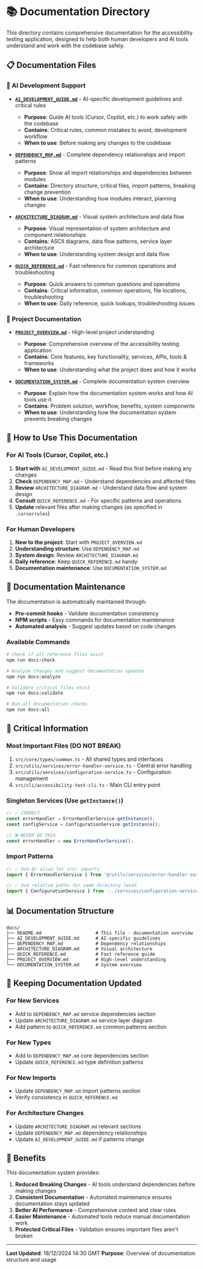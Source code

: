 # 📚 Documentation Directory

This directory contains comprehensive documentation for the accessibility testing application, designed to help both human developers and AI tools understand and work with the codebase safely.

## 📋 Documentation Files

### 🤖 AI Development Support

- **[`AI_DEVELOPMENT_GUIDE.md`](AI_DEVELOPMENT_GUIDE.md)** - AI-specific development guidelines and critical rules
  - **Purpose**: Guide AI tools (Cursor, Copilot, etc.) to work safely with the codebase
  - **Contains**: Critical rules, common mistakes to avoid, development workflow
  - **When to use**: Before making any changes to the codebase

- **[`DEPENDENCY_MAP.md`](DEPENDENCY_MAP.md)** - Complete dependency relationships and import patterns
  - **Purpose**: Show all import relationships and dependencies between modules
  - **Contains**: Directory structure, critical files, import patterns, breaking change prevention
  - **When to use**: Understanding how modules interact, planning changes

- **[`ARCHITECTURE_DIAGRAM.md`](ARCHITECTURE_DIAGRAM.md)** - Visual system architecture and data flow
  - **Purpose**: Visual representation of system architecture and component relationships
  - **Contains**: ASCII diagrams, data flow patterns, service layer architecture
  - **When to use**: Understanding system design and data flow

- **[`QUICK_REFERENCE.md`](QUICK_REFERENCE.md)** - Fast reference for common operations and troubleshooting
  - **Purpose**: Quick answers to common questions and operations
  - **Contains**: Critical information, common operations, file locations, troubleshooting
  - **When to use**: Daily reference, quick lookups, troubleshooting issues

### 📖 Project Documentation

- **[`PROJECT_OVERVIEW.md`](PROJECT_OVERVIEW.md)** - High-level project understanding
  - **Purpose**: Comprehensive overview of the accessibility testing application
  - **Contains**: Core features, key functionality, services, APIs, tools & frameworks
  - **When to use**: Understanding what the project does and how it works

- **[`DOCUMENTATION_SYSTEM.md`](DOCUMENTATION_SYSTEM.md)** - Complete documentation system overview
  - **Purpose**: Explain how the documentation system works and how AI tools use it
  - **Contains**: Problem solution, workflow, benefits, system components
  - **When to use**: Understanding how the documentation system prevents breaking changes

## 🎯 How to Use This Documentation

### For AI Tools (Cursor, Copilot, etc.)

1. **Start with** `AI_DEVELOPMENT_GUIDE.md` - Read this first before making any changes
2. **Check** `DEPENDENCY_MAP.md` - Understand dependencies and affected files
3. **Review** `ARCHITECTURE_DIAGRAM.md` - Understand data flow and system design
4. **Consult** `QUICK_REFERENCE.md` - For specific patterns and operations
5. **Update** relevant files after making changes (as specified in `.cursorrules`)

### For Human Developers

1. **New to the project**: Start with `PROJECT_OVERVIEW.md`
2. **Understanding structure**: Use `DEPENDENCY_MAP.md`
3. **System design**: Review `ARCHITECTURE_DIAGRAM.md`
4. **Daily reference**: Keep `QUICK_REFERENCE.md` handy
5. **Documentation maintenance**: Use `DOCUMENTATION_SYSTEM.md`

## 🔧 Documentation Maintenance

The documentation is automatically maintained through:

- **Pre-commit hooks** - Validate documentation consistency
- **NPM scripts** - Easy commands for documentation maintenance
- **Automated analysis** - Suggest updates based on code changes

### Available Commands

```bash
# Check if all reference files exist
npm run docs:check

# Analyze changes and suggest documentation updates
npm run docs:analyze

# Validate critical files exist
npm run docs:validate

# Run all documentation checks
npm run docs:all
```

## 🚨 Critical Information

### Most Important Files (DO NOT BREAK)
1. `src/core/types/common.ts` - All shared types and interfaces
2. `src/utils/services/error-handler-service.ts` - Central error handling
3. `src/utils/services/configuration-service.ts` - Configuration management
4. `src/cli/accessibility-test-cli.ts` - Main CLI entry point

### Singleton Services (Use `getInstance()`)
```typescript
// ✅ CORRECT
const errorHandler = ErrorHandlerService.getInstance();
const configService = ConfigurationService.getInstance();

// ❌ NEVER DO THIS
const errorHandler = new ErrorHandlerService();
```

### Import Patterns
```typescript
// ✅ Use @/ alias for src/ imports
import { ErrorHandlerService } from '@/utils/services/error-handler-service';

// ✅ Use relative paths for same directory level
import { ConfigurationService } from '../services/configuration-service';
```

## 📊 Documentation Structure

```
docs/
├── README.md                    # This file - documentation overview
├── AI_DEVELOPMENT_GUIDE.md      # AI-specific guidelines
├── DEPENDENCY_MAP.md            # Dependency relationships
├── ARCHITECTURE_DIAGRAM.md      # Visual architecture
├── QUICK_REFERENCE.md           # Fast reference guide
├── PROJECT_OVERVIEW.md          # High-level understanding
└── DOCUMENTATION_SYSTEM.md      # System overview
```

## 🔄 Keeping Documentation Updated

### For New Services
- Add to `DEPENDENCY_MAP.md` service dependencies section
- Update `ARCHITECTURE_DIAGRAM.md` service layer diagram
- Add pattern to `QUICK_REFERENCE.md` common patterns section

### For New Types
- Add to `DEPENDENCY_MAP.md` core dependencies section
- Update `QUICK_REFERENCE.md` type definition patterns

### For New Imports
- Update `DEPENDENCY_MAP.md` import patterns section
- Verify consistency in `QUICK_REFERENCE.md`

### For Architecture Changes
- Update `ARCHITECTURE_DIAGRAM.md` relevant sections
- Update `DEPENDENCY_MAP.md` dependency relationships
- Update `AI_DEVELOPMENT_GUIDE.md` if patterns change

## 🎉 Benefits

This documentation system provides:

1. **Reduced Breaking Changes** - AI tools understand dependencies before making changes
2. **Consistent Documentation** - Automated maintenance ensures documentation stays updated
3. **Better AI Performance** - Comprehensive context and clear rules
4. **Easier Maintenance** - Automated tools reduce manual documentation work
5. **Protected Critical Files** - Validation ensures important files aren't broken

---

**Last Updated**: 18/12/2024 14:30 GMT
**Purpose**: Overview of documentation structure and usage 